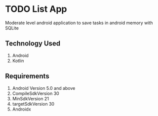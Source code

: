 # TODO List App
Moderate level android application to save tasks in android memory with SQLite

## Technology Used
1. Android
2. Kotlin

## Requirements
1.    Android Version 5.0 and above
2.    CompileSdkVersion 30
3.    MinSdkVersion 21
4.    targetSdkVersion 30
5.    Androidx
